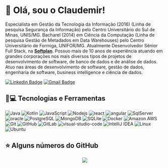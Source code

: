 # 👋 Olá, sou o Claudemir!

Especialista em Gestão da Tecnologia da Informação (2016) (Linha de pesquisa Segurança da Informação) pelo Centro Universitário do Sul de Minas, UNIS/MG. 
Bacharel (2014) em Ciência da Computação (Linha de pesquisa Gestão de Metadados em Data Warehouses) pelo Centro Universitário de Formiga, UNIFOR/MG. 
Atualmente Desenvolvedor Sênior Full Stack, na **[Softplan](https://www.softplan.com.br/)**. 
Possuo mais de 10 anos de experiência atuando em grandes corporações nos mais diversos tipos de projetos de desenvolvimento de software, de banco de dados e de análise de dados. 
Atuo nas áreas de desenvolvimento de software, gestão de dados, engenharia de software, business intelligence e ciência de dados.

[![Linkedin Badge](https://img.shields.io/badge/-LinkedIn-blue?style=flat-square&logo=Linkedin&logoColor=white&link=https://br.linkedin.com/in/claudemirtech/)](https://br.linkedin.com/in/claudemirtech/)
[![Gmail Badge](https://img.shields.io/badge/-Gmail-c14438?style=flat-square&logo=Gmail&logoColor=white&link=mailto:claudemir@bsd.com.br)](mailto:claudemir@bsd.com.br)

## 🚀💻 Tecnologias e Ferramentas
![Java](https://img.shields.io/badge/Java-ED8B00?style=flat-square&logo=java&logoColor=white)
![Kotlin](https://img.shields.io/badge/kotlin-%237F52FF.svg?style=flat-square&logo=kotlin&logoColor=white)
![JavaScript](https://img.shields.io/badge/-JavaScript-black?style=flat-square&logo=javascript)
![Nodejs](https://img.shields.io/badge/-Nodejs-black?style=flat-square&logo=Node.js)
![react](https://img.shields.io/badge/react-%2320232a.svg?style=flat-square&logo=react)
![angular](https://img.shields.io/badge/angular-%23DD0031.svg?style=flat-square&logo=angular)
![SqlServer](https://img.shields.io/badge/Microsoft%20SQL%20Sever-CC2927?style=flat-square&logo=microsoft%20sql%20server)
![oracle](https://img.shields.io/badge/oracle-%23F00000.svg?style=flat-square&logo=oracle)
![PostgreSQL](https://img.shields.io/badge/-PostgreSQL-336791?style=flat-square&logo=postgresql)
![MongoDB](https://img.shields.io/badge/-MongoDB-black?style=flat-square&logo=mongodb)
![SQLite](https://img.shields.io/badge/SQLite-07405E?style=flat-square&logo=sqlite)
![Docker](https://img.shields.io/badge/-Docker-black?style=flat-square&logo=docker)
![Amazon AWS](https://img.shields.io/badge/Amazon%20AWS-232F3E?style=flat-square&logo=amazon-aws)
![Git](https://img.shields.io/badge/-Git-black?style=flat-square&logo=git)
![GitHub](https://img.shields.io/badge/-GitHub-181717?style=flat-square&logo=github)
![GitLab](https://img.shields.io/badge/-GitLab-FCA121?style=flat-square&logo=gitlab)
![visual-studio-code](https://img.shields.io/badge/VisualStudioCode-0078d7.svg?style=flat-square&logo=visual-studio-code)
![IntelliJ IDEA](https://img.shields.io/badge/IntelliJIDEA-000000.svg?style=flat-square&logo=intellij-idea&logoColor=white)
![Linux](https://img.shields.io/badge/Linux-FCC624?style=flat-square&logo=linux&logoColor=black)
![Ubuntu](https://img.shields.io/badge/Ubuntu-E95420?style=flat-square&logo=ubuntu&logoColor=white)

## ⭐ Alguns números do GitHub

<p align = "center">
  <img src = "https://github-readme-stats.vercel.app/api/top-langs/?username=claudemirtech&hide=php,css,html&theme=merko">  
  <!-- <img src = "https://github-readme-stats.vercel.app/api?username=claudemirtech&show_icons=true&theme=merko&line_height=27&hide=contribs"> -->
</p>
